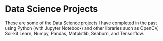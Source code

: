 # Data Science Projects
These are some of the Data Science projects I have completed in the past using Python (with Jupyter Notebook) and other libraries such as OpenCV, Sci-kit Learn, Numpy, Pandas, Matplotlib, Seaborn, and Tensorflow.
